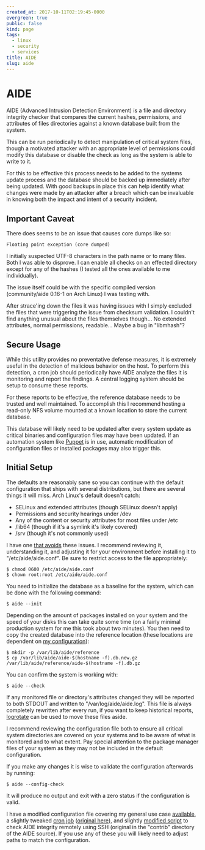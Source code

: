 ```yaml
---
created_at: 2017-10-11T02:19:45-0000
evergreen: true
public: false
kind: page
tags:
  - linux
  - security
  - services
title: AIDE
slug: aide
---
```


# AIDE

AIDE (Advanced Intrusion Detection Environment) is a file and directory integrity checker that compares the current hashes, permissions, and attributes of files directories against a known database built from the system.

This can be run periodically to detect manipulation of critical system files, though a motivated attacker with an appropriate level of permissions could modify this database or disable the check as long as the system is able to write to it.

For this to be effective this process needs to be added to the systems update process and the database should be backed up immediately after being updated. With good backups in place this can help identify what changes were made by an attacker after a breach which can be invaluable in knowing both the impact and intent of a security incident.

## Important Caveat

There does seems to be an issue that causes core dumps like so:

```text
Floating point exception (core dumped)
```

I initially suspected UTF-8 characters in the path name or to many files. Both I was able to disprove. I can enable all checks on an effected directory except for any of the hashes (I tested all the ones available to me individually).

The issue itself could be with the specific compiled version (community/aide 0.16-1 on Arch Linux) I was testing with.

After strace'ing down the files it was having issues with I simply excluded the files that were triggering the issue from checksum validation. I couldn't find anything unusual about the files themselves though... No extended attributes, normal permissions, readable... Maybe a bug in "libmhash"?

## Secure Usage

While this utility provides no preventative defense measures, it is extremely useful in the detection of malicious behavior on the host. To perform this detection, a cron job should periodically have AIDE analyze the files it is monitoring and report the findings. A central logging system should be setup to consume these reports.

For these reports to be effective, the reference database needs to be trusted and well maintained. To accomplish this I recommend hosting a read-only NFS volume mounted at a known location to store the current database.

This database will likely need to be updated after every system update as critical binaries and configuration files may have been updated. If an automation system like [Puppet](puppet) is in use, automatic modification of configuration files or installed packages may also trigger this.

## Initial Setup

The defaults are reasonably sane so you can continue with the default configuration that ships with several distributions, but there are several things it will miss. Arch Linux's default doesn't catch:

* SELinux and extended attributes (though SELinux doesn't apply)
* Permissions and security hearings under /dev
* Any of the content or security attributes for most files under /etc
* /lib64 (though if it's a symlink it's likely covered)
* /srv (though it's not commonly used)

I have one [that avoids](aide.conf) these issues. I recommend reviewing it, understanding it, and adjusting it for your environment before installing it to "/etc/aide/aide.conf". Be sure to restrict access to the file appropriately:
```console
$ chmod 0600 /etc/aide/aide.conf
$ chown root:root /etc/aide/aide.conf
```

You need to initialize the database as a baseline for the system, which can be done with the following command:

```console
$ aide --init
```

Depending on the amount of packages installed on your system and the speed of your disks this can take quite some time (on a fairly minimal production system for me this took about two minutes). You then need to copy the created database into the reference location (these locations are dependent on [my configuration](aide.conf)):

```console
$ mkdir -p /var/lib/aide/reference
$ cp /var/lib/aide/aide-$(hostname -f).db.new.gz /var/lib/aide/reference/aide-$(hostname -f).db.gz
```

You can confirm the system is working with:

```console
$ aide --check
```

If any monitored file or directory's attributes changed they will be reported to both STDOUT and written to "/var/log/aide/aide.log". This file is always completely rewritten after every run, if you want to keep historical reports, [logrotate](logrotate) can be used to move these files aside.

I recommend reviewing the configuration file both to ensure all critical system directories are covered on your systems and to be aware of what is monitored and to what extent. Pay special attention to the package manager files of your system as they may not be included in the default configuration.

If you make any changes it is wise to validate the configuration afterwards by running:

```console
$ aide --config-check
```

It will produce no output and exit with a zero status if the configuration is valid.

I have a modified configuration file covering my general use case [available](aide.conf), a slightly tweaked [cron job](aide.cron) ([original here](http://sources.gentoo.org/cgi-bin/viewvc.cgi/gentoo-x86/app-forensics/aide/files/aide.cron)), and slightly [modified script](sshaide.sh) to check AIDE integrity remotely using SSH (original in the "contrib" directory of the AIDE source). If you use any of these you will likely need to adjust paths to match the configuration.
